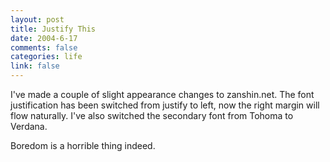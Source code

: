 ```yaml
--- 
layout: post
title: Justify This
date: 2004-6-17
comments: false
categories: life
link: false
---
```

I've made a couple of slight appearance changes to zanshin.net. The font justification has been switched from justify to left, now the right margin will flow naturally. I've also switched the secondary font from Tohoma to Verdana.

Boredom is a horrible thing indeed.
